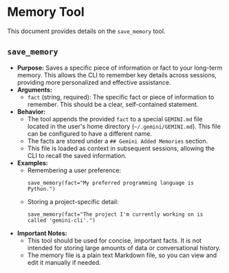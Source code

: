 # Memory Tool

This document provides details on the `save_memory` tool.

## `save_memory`

- **Purpose:** Saves a specific piece of information or fact to your long-term memory. This allows the CLI to remember key details across sessions, providing more personalized and effective assistance.
- **Arguments:**
  - `fact` (string, required): The specific fact or piece of information to remember. This should be a clear, self-contained statement.
- **Behavior:**
  - The tool appends the provided `fact` to a special `GEMINI.md` file located in the user's home directory (`~/.gemini/GEMINI.md`). This file can be configured to have a different name.
  - The facts are stored under a `## Gemini Added Memories` section.
  - This file is loaded as context in subsequent sessions, allowing the CLI to recall the saved information.
- **Examples:**
  - Remembering a user preference:
    ```
    save_memory(fact="My preferred programming language is Python.")
    ```
  - Storing a project-specific detail:
    ```
    save_memory(fact="The project I'm currently working on is called 'gemini-cli'.")
    ```
- **Important Notes:**
  - This tool should be used for concise, important facts. It is not intended for storing large amounts of data or conversational history.
  - The memory file is a plain text Markdown file, so you can view and edit it manually if needed.
